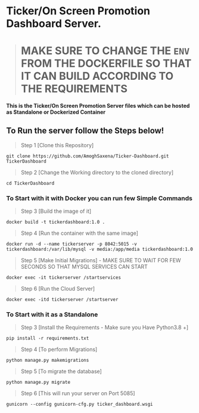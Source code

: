 # Ticker/On Screen Promotion Dashboard Server.


># MAKE SURE TO CHANGE THE `ENV` FROM THE DOCKERFILE SO THAT IT CAN BUILD ACCORDING TO THE REQUIREMENTS


#### This is the Ticker/On Screen Promotion Server files which can be hosted as Standalone or Dockerized Container


## To Run the server follow the Steps below!

> Step 1 [Clone this Repository]
```
git clone https://github.com/AmoghSaxena/Ticker-Dashboard.git TickerDashboard
```

> Step 2 [Change the Working directory to the cloned directory]
```
cd TickerDashboard
```

###  To Start with it with Docker you can run few Simple Commands

> Step 3 [Build the image of it]
```
docker build -t tickerdashboard:1.0 .
```

> Step 4 [Run the container with the same image]
```
docker run -d --name tickerserver -p 8042:5015 -v tickerdashboard:/var/lib/mysql -v media:/app/media tickerdashboard:1.0
```

> Step 5 [Make Initial Migrations] - MAKE SURE TO WAIT FOR FEW SECONDS SO THAT MYSQL SERVICES CAN START
```
docker exec -it tickerserver /startservices
```

> Step 6 [Run the Cloud Server]
```
docker exec -itd tickerserver /startserver
```

### To Start with it as a Standalone
> Step 3 [Install the Requirements - Make sure you Have Python3.8 +]
```
pip install -r requirements.txt
```

> Step 4 [To perform Migrations]
```
python manage.py makemigrations
```

> Step 5 [To migrate the database]
```
python manage.py migrate
```

> Step 6 [This will run your server on Port 5085]
```
gunicorn --config gunicorn-cfg.py ticker_dashboard.wsgi
```
